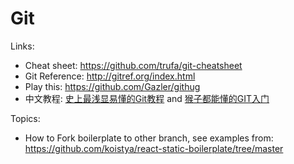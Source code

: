 # Git
Links:
- Cheat sheet: https://github.com/trufa/git-cheatsheet
- Git Reference: http://gitref.org/index.html
- Play this: https://github.com/Gazler/githug
- 中文教程: [史上最浅显易懂的Git教程](http://www.liaoxuefeng.com/wiki/0013739516305929606dd18361248578c67b8067c8c017b000) and [猴子都能懂的GIT入门](http://backlogtool.com/git-guide/cn/)


Topics:
- How to Fork boilerplate to other branch, see examples from: https://github.com/koistya/react-static-boilerplate/tree/master
